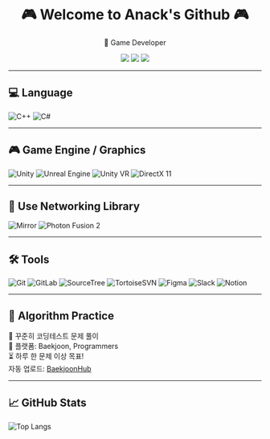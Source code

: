 
<h1 align="center">🎮 Welcome to Anack's Github 🎮</h1>

<p align="center">
  🚀 Game Developer 
</p>

<p align="center">
  <a href="https://tmddbs134679.tistory.com/"><img src="https://img.shields.io/badge/Blog-FF5722?style=flat&logo=dev.to&logoColor=white"/></a>
  <a href="https://youtube.com/@소스유"><img src="https://img.shields.io/badge/YouTube-FF0000?style=flat&logo=youtube&logoColor=white"/></a>
  <a href="mailto:tmddbs134679@naver.com"><img src="https://img.shields.io/badge/Email-0078D4?style=flat&logo=microsoftoutlook&logoColor=white"/></a>
</p>

---

## 💻 Language

![C++](https://img.shields.io/badge/C++-00599C?style=for-the-badge&logo=c%2B%2B&logoColor=white)
![C#](https://img.shields.io/badge/C%23-239120?style=for-the-badge&logo=c-sharp&logoColor=white)

---

## 🎮 Game Engine / Graphics

![Unity](https://img.shields.io/badge/Unity-000000?style=for-the-badge&logo=unity&logoColor=white)
![Unreal Engine](https://img.shields.io/badge/Unreal-313131?style=for-the-badge&logo=unrealengine&logoColor=white)
![Unity VR](https://img.shields.io/badge/Unity%20VR-000000?style=for-the-badge&logo=unity&logoColor=white)
![DirectX 11](https://img.shields.io/badge/DirectX11-0082C9?style=for-the-badge)

---

## 🔌 Use Networking Library

![Mirror](https://img.shields.io/badge/Mirror-FF69B4?style=for-the-badge)
![Photon Fusion 2](https://img.shields.io/badge/Photon%20Fusion2-0082C9?style=for-the-badge)

---

## 🛠 Tools

![Git](https://img.shields.io/badge/Git-F05032?style=for-the-badge&logo=git&logoColor=white)
![GitLab](https://img.shields.io/badge/GitLab-FC6D26?style=for-the-badge&logo=gitlab&logoColor=white)
![SourceTree](https://img.shields.io/badge/SourceTree-0052CC?style=for-the-badge&logo=sourcetree&logoColor=white)
![TortoiseSVN](https://img.shields.io/badge/TortoiseSVN-8FC4FF?style=for-the-badge)
![Figma](https://img.shields.io/badge/Figma-F24E1E?style=for-the-badge&logo=figma&logoColor=white)
![Slack](https://img.shields.io/badge/Slack-4A154B?style=for-the-badge&logo=slack&logoColor=white)
![Notion](https://img.shields.io/badge/Notion-000000?style=for-the-badge&logo=notion&logoColor=white)

---

## 🧠 Algorithm Practice

📌 꾸준히 코딩테스트 문제 풀이  
📍 플랫폼: Baekjoon, Programmers  
⏳ 하루 한 문제 이상 목표!  
자동 업로드: [BaekjoonHub](https://github.com/BaekjoonHub/BaekjoonHub)

---

## 📈 GitHub Stats

![Top Langs](https://github-readme-stats.vercel.app/api/top-langs/?username=tmddbs134679)
